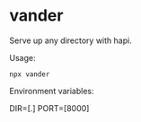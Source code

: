 # vander

Serve up any directory with hapi.

Usage:

```
npx vander
```

Environment variables:

DIR=[.]
PORT=[8000]